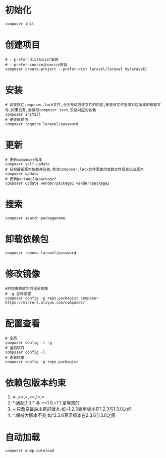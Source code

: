 # 初始化

```linux
composer init
```

# 创建项目

```shell
# --prefer-dist从dist安装
# --prefer-source从source安装
composer create-project --prefer-dist laravel/laravel mylaravekl
```



# 安装

```shell
# 如果存在composer.lock文件,会优先读取该文件的内容,安装该文件里面对应版本的依赖文件,如果没有,会读取composer.json,安装对应的依赖
composer install
# 安装依赖包
composer require laravel/password
```

# 更新

```shell
# 更新composer版本
composer self-update
# 获取最新版本依赖并安装,修改composer.lock文件里面的依赖文件信息以及版本
composer update
# 更新package1与package2
composer update vender/package1 vender/package2
```

# 搜索

```shell
composer search packagename
```

# 卸载依赖包

```shell
composer remove laravel/password
```

# 修改镜像

```shell
#将镜像修改为阿里云镜像
# -g 全局设置
composer config -g repo.packagist composer https://mirrors.aliyun.com/composer/
```

# 配置查看

```shell
# 全局
composer config -l -g
# 当前项目
composer config -l
# 查看镜像
composer config -g repo.packagist
```

# 依赖包版本约束

1. **>** ,>=,<,<=,!=,=
2. \*:通配,1.0.* 与 >=1.0,<1.1 是等效的
3. ~:只改变最后末尾的版本,如~1.2.3表示版本在1.2.3与1.3.0之间
4. ^:保持大版本不变,如^2.3.6表示版本在2.3.6与3.0之间

# 自动加载

```shell
composer dump-autoload
```

